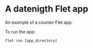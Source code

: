 # A datenigth Flet app

An example of a counter Flet app.

To run the app:

```
flet run [app_directory]
```